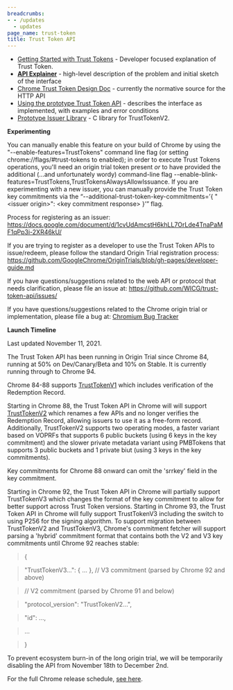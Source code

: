 ```yaml
---
breadcrumbs:
- - /updates
  - updates
page_name: trust-token
title: Trust Token API
---
```


*   [Getting Started with Trust Tokens](https://web.dev/trust-tokens/) -
            Developer focused explanation of Trust Token.
*   **[API
            Explainer](https://github.com/WICG/trust-token-api/blob/master/README.md)**
            - high-level description of the problem and initial sketch of the
            interface
*   [Chrome Trust Token Design
            Doc](https://docs.google.com/document/d/1TNnya6B8pyomDK2F1R9CL3dY10OAmqWlnCxsWyOBDVQ/edit)
            - currently the normative source for the HTTP API
*   [Using the prototype Trust Token
            API](https://docs.google.com/document/u/1/d/1qUjtKgA7nMv9YGMhi0xWKEojkSITKzGLdIcZgoz6ZkI/edit)
            - describes the interface as implemented, with examples and error
            conditions
*   [Prototype Issuer Library](https://github.com/google/libtrusttoken)
            - C library for TrustTokenV2.

**Experimenting**

You can manually enable this feature on your build of Chrome by using the
"--enable-features=TrustTokens" command line flag (or setting
chrome://flags/#trust-tokens to enabled); in order to execute Trust Tokens
operations, you'll need an origin trial token present *or* to have provided the
additional (...and unfortunately wordy) command-line flag
--enable-blink-features=TrustTokens,TrustTokensAlwaysAllowIssuance. If you are
experimenting with a new issuer, you can manually provide the Trust Token key
commitments via the “--additional-trust-token-key-commitments=’{ "&lt;issuer
origin&gt;": &lt;key commitment response&gt; }’” flag.

Process for registering as an issuer:
<https://docs.google.com/document/d/1cvUdAmcstH6khLL7OrLde4TnaPaMF1qPp3i-2XR46kU/>

If you are trying to register as a developer to use the Trust Token APIs to
issue/redeem, please follow the standard Origin Trial registration process:
<https://github.com/GoogleChrome/OriginTrials/blob/gh-pages/developer-guide.md>

If you have questions/suggestions related to the web API or protocol that needs
clarification, please file an issue at:
<https://github.com/WICG/trust-token-api/issues/>

If you have questions/suggestions related to the Chrome origin trial or
implementation, please file a bug at: [Chromium Bug
Tracker](https://bugs.chromium.org/p/chromium/issues/entry?components=Internals%3ENetwork%3ETrustTokens)

**Launch Timeline**

Last updated November 11, 2021.

The Trust Token API has been running in Origin Trial since Chrome 84, running at
50% on Dev/Canary/Beta and 10% on Stable. It is currently running through to
Chrome 94.

Chrome 84-88 supports
[TrustTokenV1](https://github.com/WICG/trust-token-api/tree/36da1948de580fa4efb61a3ec324a608edca8c68)
which includes verification of the Redemption Record.

Starting in Chrome 88, the Trust Token API in Chrome will will support
[TrustTokenV2](https://github.com/WICG/trust-token-api/) which renames a few
APIs and no longer verifies the Redemption Record, allowing issuers to use it as
a free-form record. Additionally, TrustTokenV2 supports two operating modes, a
faster variant based on VOPRFs that supports 6 public buckets (using 6 keys in
the key commitment) and the slower private metadata variant using PMBTokens that
supports 3 public buckets and 1 private biut (using 3 keys in the key
commitments).

Key commitments for Chrome 88 onward can omit the 'srrkey' field in the key
commitment.

Starting in Chrome 92, the Trust Token API in Chrome will partially support
TrustTokenV3 which changes the format of the key commitment to allow for better
support across Trust Token versions. Starting in Chrome 93, the Trust Token API
in Chrome will fully support TrustTokenV3 including the switch to using P256 for
the signing algorithm. To support migration between TrustTokenV2 and
TrustTokenV3, Chrome's commitment fetcher will support parsing a 'hybrid'
commitment format that contains both the V2 and V3 key commitments until Chrome
92 reaches stable:

> {

> "TrustTokenV3...": { ... }, // V3 commitment (parsed by Chrome 92 and above)

> // V2 commitment (parsed by Chrome 91 and below)

> "protocol_version": "TrustTokenV2...",

> "id": ...,

> ...

> }

To prevent ecosystem burn-in of the long origin trial, we will be temporarily
disabling the API from November 18th to December 2nd.

For the full Chrome release schedule, [see
here](https://chromiumdash.appspot.com/schedule).